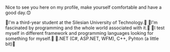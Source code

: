 Nice to see you here on my profile, make yourself comfortable and have a good day.😊

🔸I'm a third-year student at the Silesian University of Technology.🔸
🔸I'm fascinated by programming and the whole world associated with it.🔸
🔸I test myself in different framework and programming languages looking for something for myself.🔸
🔹.NET (C#, ASP.NET, WFM), C++, Pyhton (a little bit)🔹

